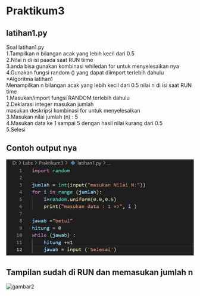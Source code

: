 # Praktikum3

## latihan1.py
Soal latihan1.py  <br />
1.Tampilkan n bilangan acak yang lebih kecil dari 0.5  <br />
2.Nilai n di isi paada saat RUN tiime  <br />
3.anda bisa gunakan kombinasi whiledan for untuk menyelesaikan nya <br />
4.Gunakan fungsi random () yang dapat diimport terlebih dahulu  <br />
*Algoritma latihan1  <br />
Menampilkan n bilangan acak yang lebih kecil dari 0.5 nilai n di isi saat RUN time  <br /> 
1.Masukan/import fungsi RANDOM terlebih dahulu  <br />
2.Deklarasi integer masukan jumlah  <br />
  masukan deskripsi kombinasi for untuk menyelesaikan  <br /> 
3.Masukan nilai jumlah (n) : 5  <br />
4.Masukan data ke 1 sampai 5 dengan hasil nilai kurang dari 0.5  <br />
5.Selesi  <br />

## Contoh output nya
![gambar1](screenshot4/sspy1.png)
## Tampilan sudah di RUN dan memasukan jumlah n
![gambar2](screensot4/sspy2.png)
